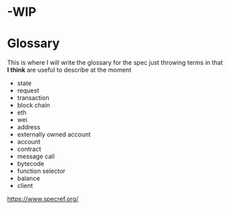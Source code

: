 # -WIP
# Glossary
This is where I will write the glossary for the spec just throwing terms in that **I think** are useful to describe at the moment

* state
* request
* transaction
* block chain
* eth
* wei
* address
* externally owned account
* account
* contract
* message call
* bytecode
* function selector 
* balance
* client





https://www.specref.org/